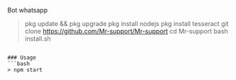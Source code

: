 Bot whatsapp

> pkg update && pkg upgrade 
> pkg install nodejs
> pkg install tesseract 
> git clone https://github.com/Mr-support/Mr-support
> cd Mr-support
> bash install.sh
```

### Usage
```bash
> npm start
